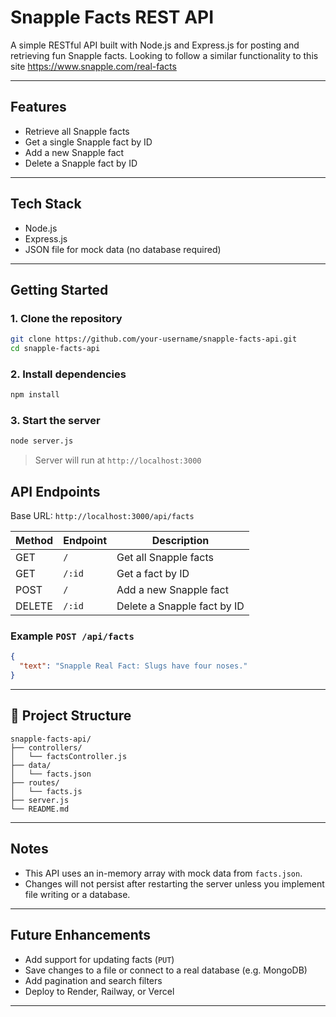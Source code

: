 # Snapple Facts REST API

A simple RESTful API built with Node.js and Express.js for posting and retrieving fun Snapple facts.
Looking to follow a similar functionality to this site https://www.snapple.com/real-facts

---

## Features

- Retrieve all Snapple facts
- Get a single Snapple fact by ID
- Add a new Snapple fact
- Delete a Snapple fact by ID

---

## Tech Stack

- Node.js
- Express.js
- JSON file for mock data (no database required)

---

## Getting Started

### 1. Clone the repository

```bash
git clone https://github.com/your-username/snapple-facts-api.git
cd snapple-facts-api
```

### 2. Install dependencies

```bash
npm install
```

### 3. Start the server

```bash
node server.js
```

> Server will run at `http://localhost:3000`

## API Endpoints

Base URL: `http://localhost:3000/api/facts`

| Method | Endpoint | Description                 |
| ------ | -------- | --------------------------- |
| GET    | `/`      | Get all Snapple facts       |
| GET    | `/:id`   | Get a fact by ID            |
| POST   | `/`      | Add a new Snapple fact      |
| DELETE | `/:id`   | Delete a Snapple fact by ID |

### Example `POST /api/facts`

```json
{
  "text": "Snapple Real Fact: Slugs have four noses."
}
```

---

## 📁 Project Structure

```
snapple-facts-api/
├── controllers/
│   └── factsController.js
├── data/
│   └── facts.json
├── routes/
│   └── facts.js
├── server.js
└── README.md
```

---

## Notes

- This API uses an in-memory array with mock data from `facts.json`.
- Changes will not persist after restarting the server unless you implement file writing or a database.

---

## Future Enhancements

- Add support for updating facts (`PUT`)
- Save changes to a file or connect to a real database (e.g. MongoDB)
- Add pagination and search filters
- Deploy to Render, Railway, or Vercel

---
